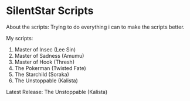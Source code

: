 SilentStar Scripts
============================================================
 
About the scripts:
Trying to do everything i can to make the scripts better.
 
My scripts:

1. Master of Insec (Lee Sin)
2. Master of Sadness (Amumu)
3. Master of Hook (Thresh)
4. The Pokerman (Twisted Fate)
5. The Starchild (Soraka)
6. The Unstoppable (Kalista)
 
Latest Release: The Unstoppable (Kalista)
